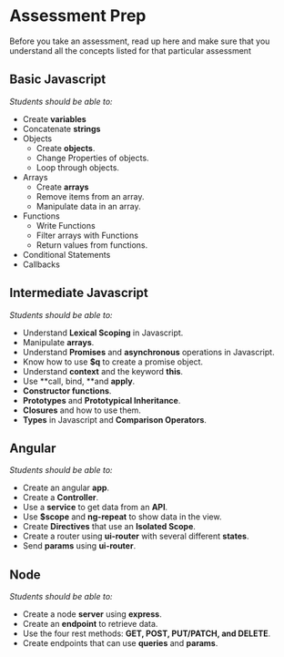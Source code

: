 # Assessment Prep
Before you take an assessment, read up here and make sure that you understand all the concepts listed for that particular assessment


## Basic Javascript

*Students should be able to:*
+ Create **variables**
+ Concatenate **strings**
+ Objects
  - Create **objects**.
  - Change Properties of objects.
  - Loop through objects.
+ Arrays
  - Create **arrays**
  - Remove items from an array.
  - Manipulate data in an array.
+ Functions
  - Write Functions
  - Filter arrays with Functions
  - Return values from functions.
+ Conditional Statements
+ Callbacks


## Intermediate Javascript

*Students should be able to:*
+ Understand **Lexical Scoping** in Javascript.
+ Manipulate **arrays**.
+ Understand **Promises** and **asynchronous** operations in Javascript.
+ Know how to use **$q** to create a promise object.
+ Understand **context** and the keyword **this**.
+ Use **call, bind, **and **apply**.
+ **Constructor functions**.
+ **Prototypes** and **Prototypical Inheritance**.
+ **Closures** and how to use them.
+ **Types** in Javascript and **Comparison Operators**.

## Angular

*Students should be able to:*
+ Create an angular **app**.
+ Create a **Controller**.
+ Use a **service** to get data from an **API**.
+ Use **$scope** and **ng-repeat** to show data in the view.
+ Create **Directives** that use an **Isolated Scope**.
+ Create a router using **ui-router** with several different **states**.
+ Send **params** using **ui-router**.

## Node

*Students should be able to:*
+ Create a node **server** using **express**.
+ Create an **endpoint** to retrieve data.
+ Use the four rest methods: **GET, POST, PUT/PATCH, and DELETE**.
+ Create endpoints that can use **queries** and **params**.
